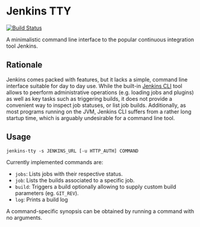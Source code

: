 # Jenkins TTY

[![Build Status](https://travis-ci.org/afiore/jenkins-tty.hs.svg)](https://travis-ci.org/afiore/jenkins-tty.hs)

A minimalistic command line interface to the popular continuous integration tool Jenkins.

## Rationale

Jenkins comes packed with features, but it lacks a simple, command line
interface suitable for day to day use. While the built-in [Jenkins CLI](https://wiki.jenkins-ci.org/display/JENKINS/Jenkins+CLI) 
tool allows to peerform administrative operations (e.g. loading jobs and plugins)
as well as key tasks such as triggering builds, it does not provide a
convenient way to inspect job statuses, or list job builds. Additionally,
as most programs running on the JVM, Jenkins CLI suffers from a rather long startup time,
which is arguably undesirable for a command line tool.

## Usage

    jenkins-tty -s JENKINS_URL [-u HTTP_AUTH] COMMAND

Currently implemented commands are:

- `jobs`: Lists jobs with their respective status.
- `job`: Lists the builds associated to a specific job.
- `build`: Triggers a build optionally allowing to supply custom build parameters (eg. `GIT_REV`).
- `log`: Prints a build log

A command-specific synopsis can be obtained by running a command with no arguments.
